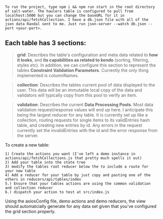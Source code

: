     To run the project, type npm i && npm run start in the root directory of salt-water. The haulers table is configured to pull from localhost:5000 but you can change the baseURL for it in actions/api/fetchCollection. I have a db.json file with all of the json data Randal sent to me. Just run json-server --watch db.json --port <your-port>. 

## Each table has 3 sections:
>**grid**: Describes the table's configuration and meta data related to **how it looks**, and **its capabilities as related to kendo** (sorting, filtering, styles etc). In addition, we can configure this section to represent the tables **Constraint Validation Parameters**. Currently the only thing
implemented is columnNames.

>**collection**: Describes the tables current pool of data displayed to the user. This data will be an immutable local copy of the data and validators will typically copy from this 
pool to verify an item. 

>**validation**: Describes the current **Data Processing Pools**. Most data validation request/response values will
end up here. I anticipate this being the largest reducer for any table. It is currently set up like a collection, routing requests for single items to its validEntries hash table, and
creating new entries by id. Any errors in the request currently
set the invalidEntries with the id and the error response from
the server.

To create a new table: 
    
    1) Create the actions you want (I've left a demo instance in actions/api/fetchCollections.js that pretty much spells it out)
    2) Add your table into the state tree
    3) modify the tables root reducer below the to include a route for your new table
    4) Add a reducer for your table by just copy and pasting one of the others in reducers/api/tables/index
    5.) Ensure that your tables actions are using the common validation and collection reducer
    6.) dispatch your action to test at src/index.js

Using the axiosConfig file, demo actions and demo reducers, the view should automatcially generate for any data set given that you've configured the grid section properly.







